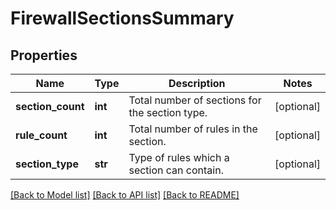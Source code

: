 # FirewallSectionsSummary

## Properties
Name | Type | Description | Notes
------------ | ------------- | ------------- | -------------
**section_count** | **int** | Total number of sections for the section type. | [optional] 
**rule_count** | **int** | Total number of rules in the section. | [optional] 
**section_type** | **str** | Type of rules which a section can contain. | [optional] 

[[Back to Model list]](../README.md#documentation-for-models) [[Back to API list]](../README.md#documentation-for-api-endpoints) [[Back to README]](../README.md)

